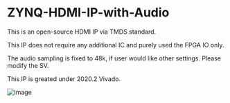 # ZYNQ-HDMI-IP-with-Audio

This is an open-source HDMI IP via TMDS standard.

This IP does not require any additional IC and purely used the FPGA IO only.

The audio sampling is fixed to 48k, if user would like other settings. Please modify the SV.

This IP is greated under 2020.2 Vivado.

![image](https://user-images.githubusercontent.com/29487339/194732643-1b485f9a-31bc-45f9-87b2-4922fde414e5.png)

